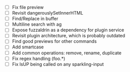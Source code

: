 * [ ] Fix file preview
* [ ] Revisit dangerouslySetInnerHTML
* [ ] Find/Replace in buffer
* [ ] Multiline search with ag
* [ ] Expose fuzzaldrin as a dependency for plugin service
* [ ] Revisit plugin architecture, which is probably outdated
* [ ] Find good previews for other commands
* [ ] Add smartcase
* [ ] Add common operations: remove, rename, duplicate
* [ ] Fix regex handling (foo.\*)
* [ ] Fix lsUP being called on any sparkling-input
